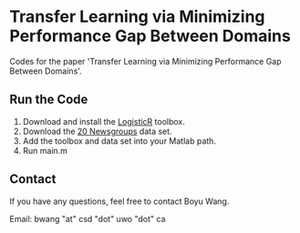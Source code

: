 # Transfer Learning via Minimizing Performance Gap Between Domains

Codes for the paper 'Transfer Learning via Minimizing Performance Gap Between Domains'.

## Run the Code

1. Download and install the [LogisticR](http://yelabs.net/software/SLEP/) toolbox. 
2. Download the [20 Newsgroups](http://www.cad.zju.edu.cn/home/dengcai/Data/TextData.html) data set.
3. Add the toolbox and data set into your Matlab path.
4. Run main.m


## Contact

If you have any questions, feel free to contact Boyu Wang. 

Email: bwang "at" csd "dot" uwo "dot" ca


